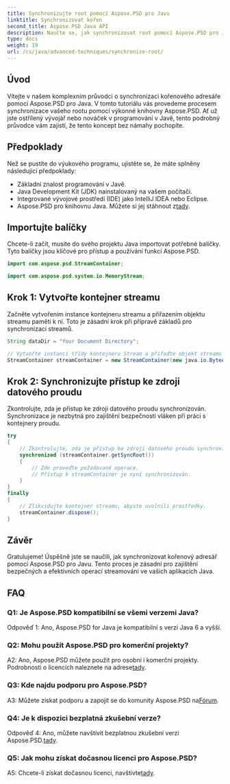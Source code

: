 ```yaml
---
title: Synchronizujte root pomocí Aspose.PSD pro Javu
linktitle: Synchronizovat kořen
second_title: Aspose.PSD Java API
description: Naučte se, jak synchronizovat root pomocí Aspose.PSD pro Java. Postupujte podle našeho podrobného průvodce pro efektivní operace streamování Java.
type: docs
weight: 19
url: /cs/java/advanced-techniques/synchronize-root/
---
```

## Úvod

Vítejte v našem komplexním průvodci o synchronizaci kořenového adresáře pomocí Aspose.PSD pro Java. V tomto tutoriálu vás provedeme procesem synchronizace vašeho rootu pomocí výkonné knihovny Aspose.PSD. Ať už jste ostřílený vývojář nebo nováček v programování v Javě, tento podrobný průvodce vám zajistí, že tento koncept bez námahy pochopíte.

## Předpoklady

Než se pustíte do výukového programu, ujistěte se, že máte splněny následující předpoklady:

- Základní znalost programování v Javě.
- Java Development Kit (JDK) nainstalovaný na vašem počítači.
- Integrované vývojové prostředí (IDE) jako IntelliJ IDEA nebo Eclipse.
-  Aspose.PSD pro knihovnu Java. Můžete si jej stáhnout z[tady](https://releases.aspose.com/psd/java/).

## Importujte balíčky

Chcete-li začít, musíte do svého projektu Java importovat potřebné balíčky. Tyto balíčky jsou klíčové pro přístup a používání funkcí Aspose.PSD.

```java
import com.aspose.psd.StreamContainer;

import com.aspose.psd.system.io.MemoryStream;
```

## Krok 1: Vytvořte kontejner streamu

Začněte vytvořením instance kontejneru streamu a přiřazením objektu streamu paměti k ní. Toto je zásadní krok při přípravě základů pro synchronizaci streamů.

```java
String dataDir = "Your Document Directory";

// Vytvořte instanci třídy kontejneru Stream a přiřaďte objekt streamu paměti.
StreamContainer streamContainer = new StreamContainer(new java.io.ByteArrayInputStream(new byte[0]));
```

## Krok 2: Synchronizujte přístup ke zdroji datového proudu

Zkontrolujte, zda je přístup ke zdroji datového proudu synchronizován. Synchronizace je nezbytná pro zajištění bezpečnosti vláken při práci s kontejnery proudu.

```java
try
{
    // Zkontrolujte, zda je přístup ke zdroji datového proudu synchronizován.
    synchronized (streamContainer.getSyncRoot())
    {
        // Zde proveďte požadované operace.
        // Přístup k streamContainer je nyní synchronizován.
    }
}
finally
{
    // Zlikvidujte kontejner streamu, abyste uvolnili prostředky.
    streamContainer.dispose();
}
```

## Závěr

Gratulujeme! Úspěšně jste se naučili, jak synchronizovat kořenový adresář pomocí Aspose.PSD pro Javu. Tento proces je zásadní pro zajištění bezpečných a efektivních operací streamování ve vašich aplikacích Java.

## FAQ

### Q1: Je Aspose.PSD kompatibilní se všemi verzemi Java?

Odpověď 1: Ano, Aspose.PSD for Java je kompatibilní s verzí Java 6 a vyšší.

### Q2: Mohu použít Aspose.PSD pro komerční projekty?

 A2: Ano, Aspose.PSD můžete použít pro osobní i komerční projekty. Podrobnosti o licencích naleznete na adrese[tady](https://purchase.aspose.com/buy).

### Q3: Kde najdu podporu pro Aspose.PSD?

 A3: Můžete získat podporu a zapojit se do komunity Aspose.PSD na[Fórum](https://forum.aspose.com/c/psd/34).

### Q4: Je k dispozici bezplatná zkušební verze?

 Odpověď 4: Ano, můžete navštívit bezplatnou zkušební verzi Aspose.PSD.[tady](https://releases.aspose.com/).

### Q5: Jak mohu získat dočasnou licenci pro Aspose.PSD?

 A5: Chcete-li získat dočasnou licenci, navštivte[tady](https://purchase.aspose.com/temporary-license/).
